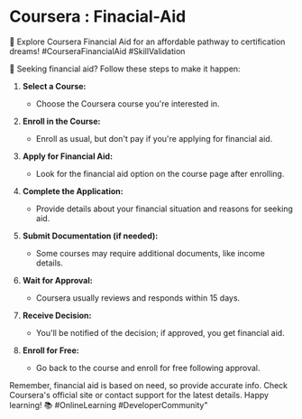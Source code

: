 # Coursera : Finacial-Aid

🌟 Explore Coursera Financial Aid for an affordable pathway to certification dreams! #CourseraFinancialAid #SkillValidation

🚀 Seeking financial aid? Follow these steps to make it happen:

1. **Select a Course:**
   - Choose the Coursera course you're interested in.

2. **Enroll in the Course:**
   - Enroll as usual, but don't pay if you're applying for financial aid.

3. **Apply for Financial Aid:**
   - Look for the financial aid option on the course page after enrolling.

4. **Complete the Application:**
   - Provide details about your financial situation and reasons for seeking aid.

5. **Submit Documentation (if needed):**
   - Some courses may require additional documents, like income details.

6. **Wait for Approval:**
   - Coursera usually reviews and responds within 15 days.

7. **Receive Decision:**
   - You'll be notified of the decision; if approved, you get financial aid.

8. **Enroll for Free:**
   - Go back to the course and enroll for free following approval.

Remember, financial aid is based on need, so provide accurate info. Check Coursera's official site or contact support for the latest details. Happy learning! 📚 #OnlineLearning #DeveloperCommunity"
